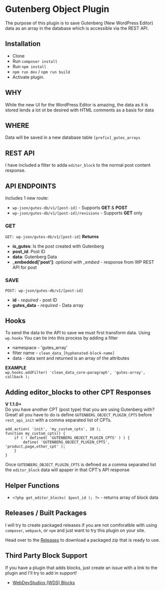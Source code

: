 # Gutenberg Object Plugin
The purpose of this plugin is to save Gutenberg (New WordPress Editor) data as an array in the database which is accessible via the REST API.

## Installation
* Clone
* Run `composer install`
* Run `npm install`
* `npm run dev` / `npm run build`
* Activate plugin.

## WHY
While the new UI for the WordPress Editor is amazing, the data as it is stored lends a lot ot be desired with HTML comments as a basis for data

## WHERE
Data will be saved in a new database table `[prefix]_gutes_arrays`

## REST API
I have included a filter to adda `editor_block` to the normal post content response.

## API ENDPOINTS
Includes 1 new route:  
* `wp-json/gutes-db/v1/[post-id]` - Supports __GET__ & __POST__
* `wp-json/gutes-db/v1/[post-id]/revisions` - Supports __GET__ only 

### GET  
`GET: wp-json/gutes-db/v1/[post-id]`
__Returns__
* __is_gutes__: Is the post created with Gutenberg
* __post_id__: Post ID
* __data__: Gutenberg Data
* ___embedded['post']__: _optional with \_embed_ - response from WP REST API for post  

  
### SAVE
`POST: wp-json/gutes-db/v1/[post-id]`
* __id__ - _required_ - post ID
* __gutes_data__ - _required_ - Data array

## Hooks
To send the data to the API to save we must first transform data. Using `wp.hooks` You can tie into this process by adding a filter  
* namespace - 'gutes_array'
* filter name - `clean_data_[hyphenated-block-name]`
* data - data sent and returned is an array of the attributes

__EXAMPLE__    
`wp.hooks.addFilter( 'clean_data_core-paragraph', 'gutes-array', callback );`

## Adding editor_blocks to other CPT Responses
__V 1.1.0+__  
Do you have another CPT (post type) that you are using Gutenberg with? Great! all you have to do is define `GUTENBERG_OBJECT_PLUGIN_CPTS` before `rest_api_init` with a comma separated list of CPTs.
```
add_action( 'init', 'my_custom_cpts', 10 );
function my_custom_cpts() {
    if ( ! defined( 'GUTENBERG_OBJECT_PLUGIN_CPTS' ) ) {
        define( 'GUTENBERG_OBJECT_PLUGIN_CPTS', 'product,page,other_cpt' );    
    }
}
```
 Once `GUTENBERG_OBJECT_PLUGIN_CPTS` is defined as a comma separated list the `editor_block` data will apaper in that CPT's API response    

## Helper Functions
* `<?php get_editor_blocks( $post_id ); ?>` - returns array of block data

## Releases / Built Packages
I will try to create packaged releases if you are not comforatble with using `composer`, `webpack`, or `npm` and just want to try this plugin on your site.

Head over to the [Releases](https://github.com/royboy789/gutenberg-object-plugin/releases/tag/1.2.0) to download a packaged zip that is ready to use. 

## Third Party Block Support

If you have a plugin that adds blocks, just create an issue with a link to the plugin and I'll try to add in support!

* [WebDevStudios (WDS) Blocks](https://github.com/WebDevStudios/WDS-Blocks)